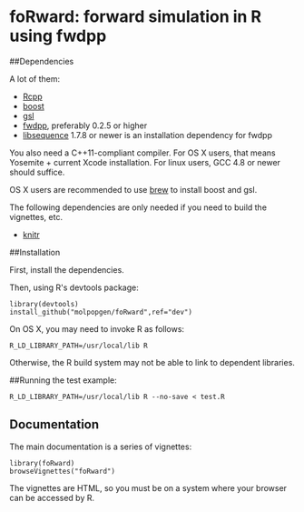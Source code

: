# foRward: forward simulation in R using fwdpp

##Dependencies

A lot of them:

* [Rcpp](http://cran.r-project.org/web/packages/Rcpp/index.html)
* [boost](http://www.boost.org)
* [gsl](http://www.gnu.org/software/gsl)
* [fwdpp](http://molpopgen.github.io/fwdpp/), preferably 0.2.5 or higher
* [libsequence](http://molpopgen.github.io/libsequence) 1.7.8 or newer is an installation dependency for fwdpp

You also need a C++11-compliant compiler.  For OS X users, that means Yosemite + current Xcode installation.  For linux users, GCC 4.8 or newer should suffice.

OS X users are recommended to use [brew](http://brew.sh) to install boost and gsl.

The following dependencies are only needed if you need to build the vignettes, etc.

* [knitr](http://cran.r-project.org/web/packages/knitr/index.html)

##Installation

First, install the dependencies.

Then, using R's devtools package:

~~~
library(devtools)
install_github("molpopgen/foRward",ref="dev")
~~~

On OS X, you may need to invoke R as follows:

~~~
R_LD_LIBRARY_PATH=/usr/local/lib R
~~~

Otherwise, the R build system may not be able to link to dependent libraries.

##Running the test example:

~~~
R_LD_LIBRARY_PATH=/usr/local/lib R --no-save < test.R
~~~

## Documentation

The main documentation is a series of vignettes:

~~~
library(foRward)
browseVignettes("foRward")
~~~

The vignettes are HTML, so you must be on a system where your browser can be accessed by R.
